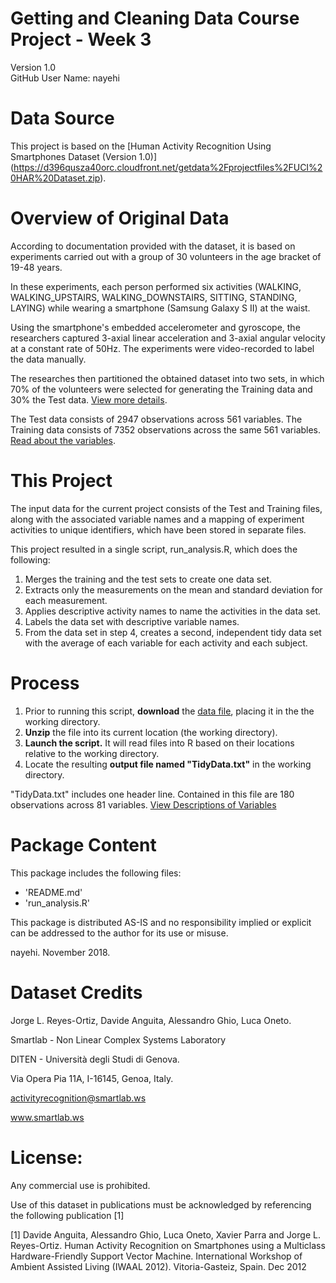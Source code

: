 # Getting and Cleaning Data Course Project - Week 3
Version 1.0  
GitHub User Name: nayehi

# Data Source
This project is based on the [Human Activity Recognition Using Smartphones Dataset (Version 1.0)]
(https://d396qusza40orc.cloudfront.net/getdata%2Fprojectfiles%2FUCI%20HAR%20Dataset.zip).


# Overview of Original Data  
According to documentation provided with the dataset, it is based on experiments carried out with a 
group of 30 volunteers in the age bracket of 19-48 years.

In these experiments, each person performed six activities (WALKING, WALKING_UPSTAIRS, WALKING_DOWNSTAIRS, SITTING, STANDING, LAYING)
while wearing a smartphone (Samsung Galaxy S II) at the waist. 
  
Using the smartphone's embedded accelerometer and gyroscope, the researchers captured 3-axial linear acceleration and 3-axial angular
velocity at a constant rate of 50Hz. The experiments were video-recorded to label the data manually. 

The researches then partitioned the obtained dataset into two sets, in which 70% of the volunteers were selected for generating the Training data and 30% the Test data. [View more details](https://github.com/nayehi/TidyData-Project/blob/master/ExperimentDetails). 

The Test data consists of 2947 observations across 561 variables.
The Training data consists of 7352 observations across the same 561 variables.
[Read about the variables](https://github.com/nayehi/TidyData-Project/blob/master/Features).


# This Project

The input data for the current project consists of the Test and Training files, along with the associated variable names and a mapping of experiment activities to unique identifiers, which have been stored in separate files.

This project resulted in a single script, run_analysis.R, which does the following:
1) Merges the training and the test sets to create one data set.
2) Extracts only the measurements on the mean and standard deviation for each measurement.
3) Applies descriptive activity names to name the activities in the data set.
4) Labels the data set with descriptive variable names.
5) From the data set in step 4, creates a second, independent tidy data set with the average of each variable for each activity and 
each subject.

# Process
1) Prior to running this script, **download** the [data file](https://d396qusza40orc.cloudfront.net/getdata%2Fprojectfiles%2FUCI%20HAR%20Dataset.zip), placing it in the the working directory. 
2) **Unzip** the file into its current location (the working directory).
3) **Launch the script.** It will read files into R based on their locations relative to the working directory.
4) Locate the resulting **output file named "TidyData.txt"** in the working directory.

"TidyData.txt" includes one header line. Contained in this file are 180 observations across 81 variables.
[View Descriptions of Variables](https://github.com/nayehi/TidyData-Project/blob/master/Variables)

# Package Content
This package includes the following files:
- 'README.md'
- 'run_analysis.R'

This package is distributed AS-IS and no responsibility implied or explicit can be addressed to the author for its use or misuse.

nayehi. November 2018. 

# Dataset Credits
Jorge L. Reyes-Ortiz, Davide Anguita, Alessandro Ghio, Luca Oneto.  

Smartlab - Non Linear Complex Systems Laboratory  

DITEN - Università degli Studi di Genova. 

Via Opera Pia 11A, I-16145, Genoa, Italy.  

activityrecognition@smartlab.ws  

www.smartlab.ws  

# License:

Any commercial use is prohibited.

Use of this dataset in publications must be acknowledged by referencing the following publication [1] 

[1] Davide Anguita, Alessandro Ghio, Luca Oneto, Xavier Parra and Jorge L. Reyes-Ortiz. Human Activity Recognition on 
Smartphones using a Multiclass Hardware-Friendly Support Vector Machine. 
International Workshop of Ambient Assisted Living (IWAAL 2012). Vitoria-Gasteiz, Spain. Dec 2012


